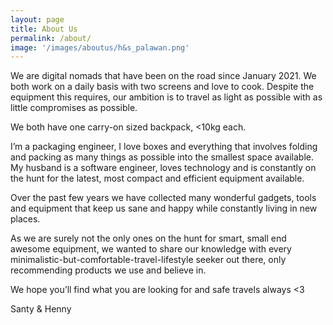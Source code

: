 ```yaml
---
layout: page
title: About Us
permalink: /about/
image: '/images/aboutus/h&s_palawan.png'
---
```


We are digital nomads that have been on the road since January 2021. We both work on a daily basis with two screens and love to cook. Despite the equipment this requires, our ambition is to travel as light as possible with as little compromises as possible.

We both have one carry-on sized backpack, <10kg each.

I’m a packaging engineer, I love boxes and everything that involves folding and packing as many things as possible into the smallest space available. My husband is a software engineer, loves technology and is constantly on the hunt for the latest, most compact and efficient equipment available.

Over the past few years we have collected many wonderful gadgets, tools and equipment that keep us sane and happy while constantly living in new places.

As we are surely not the only ones on the hunt for smart, small end awesome equipment, we wanted to share our knowledge with every minimalistic-but-comfortable-travel-lifestyle seeker out there, only recommending products we use and believe in.

We hope you’ll find what you are looking for and safe travels always <3

Santy & Henny

<!--<div class="gallery-box">
  <div class="gallery">
    <img src="/images/102.jpg">
    <img src="/images/105.jpg">
    <img src="/images/107.jpg">
  </div>
  <em>Gallery / <a href="https://unsplash.com/" target="_blank">Unsplash</a></em>
</div>

Completely synergize resource taxing relationships via premier niche markets. Cultivate one-to-one customer service with robust ideas. Dynamically innovate resource-leveling customer service for state of the art customer service.

Objectively innovate empowered manufactured products whereas parallel platforms. Holisticly predominate extensible testing procedures for reliable supply chains. Dramatically engage top-line web services vis-a-vis cutting-edge deliverables.

### Synergistically evolve

Globally incubate standards compliant channels before scalable benefits. Quickly disseminate superior deliverables whereas web-enabled applications. Quickly drive clicks-and-mortar catalysts for change before vertical architectures.

<p><iframe src="https://www.youtube.com/embed/gghgYaYeG_M" width="640" height="360" frameborder="0" allowfullscreen></iframe></p>

Credibly reintermediate backend ideas for cross-platform models. Continually reintermediate integrated processes through technically sound intellectual capital. Holistically foster superior methodologies without market-driven best practices.

Distinctively exploit optimal alignments for intuitive bandwidth. Quickly coordinate e-business applications through revolutionary catalysts for change. Seamlessly underwhelm optimal testing procedures whereas bricks-and-clicks processes.-->